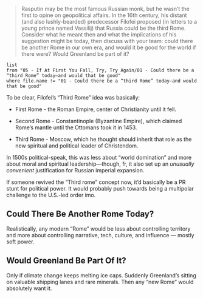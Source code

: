 > Rasputin may be the most famous Russian monk, but he wasn’t the first to opine on geopolitical affairs. In the 16th century, his distant (and also lushly-bearded) predecessor Filofei proposed (in letters to a young prince named Vassilij) that Russia could be the third Rome. Consider what he meant then and what the implications of his suggestion might be today, then discuss with your team: could there be another Rome in our own era, and would it be good for the world if there were? Would Greenland be part of it?

```dataview
list
from "05 - If At First You Fall, Try, Try Again/01 - Could there be a “third Rome” today—and would that be good"
where file.name != "01 - Could there be a “third Rome” today—and would that be good"
```

To be clear, Filofei’s “Third Rome” idea was basically:

- First Rome - the Roman Empire, center of Christianity until it fell.
 
- Second Rome - Constantinople (Byzantine Empire), which claimed Rome’s mantle until the Ottomans took it in 1453.

- Third Rome - Moscow, which he thought should inherit that role as the new spiritual and political leader of Christendom.

In 1500s political-speak, this was less about “world domination” and more about moral and spiritual leadership—though, fr, it also set up an *unusually convenient* justification for Russian imperial expansion.

If someone revived the “Third rome” concept now, it’d basically be a PR stunt for political power. It would probably push towards being a multipolar challenge to the U.S.-led order imo.

## Could There Be Another Rome Today?

Realistically, any modern “Rome” would be less about controlling territory and more about controlling narrative, tech, culture, and influence — mostly soft power.

## Would Greenland Be Part Of It?

Only if climate change keeps melting ice caps. Suddenly Greenland’s sitting on valuable shipping lanes and rare minerals. Then any “new Rome” would absolutely want it.
